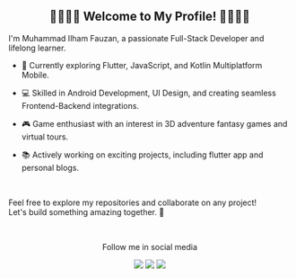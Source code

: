 <body>
  <div align=center>

  <h2> 🐢🐉🦕🦖 Welcome to My Profile! 🐢🐉🦕🦖</h2>
    
  </div>
  
  <p>I'm Muhammad Ilham Fauzan, a passionate Full-Stack Developer and lifelong learner.</p>

  <ul>
    <li><p>🌱 Currently exploring Flutter, JavaScript, and Kotlin Multiplatform Mobile.</p></li>
    <li><p>💻 Skilled in Android Development, UI Design, and creating seamless Frontend-Backend integrations.</p></li>
    <li><p>🎮 Game enthusiast with an interest in 3D adventure fantasy games and virtual tours.</p></li>
    <li><p>📚 Actively working on exciting projects, including flutter app and personal blogs.</p></li>
  </ul>
  
  <br>
  
  <p>Feel free to explore my repositories and collaborate on any project! <br> Let's build something amazing together. 🚀</p>

  <br>
  
  <div align=center>

  <p>Follow me in social media</p>

  [![](https://img.shields.io/badge/linkedin-0a66c2)](https://www.linkedin.com/in/fauzanilham/)
  [![](https://img.shields.io/badge/pixiv-0096FA)](https://www.pixiv.net/en/users/40375345)
  [![](https://img.shields.io/badge/instragram-DE317F)](https://www.instagram.com/fauzanilham459/)
    
  </div>
</body>



